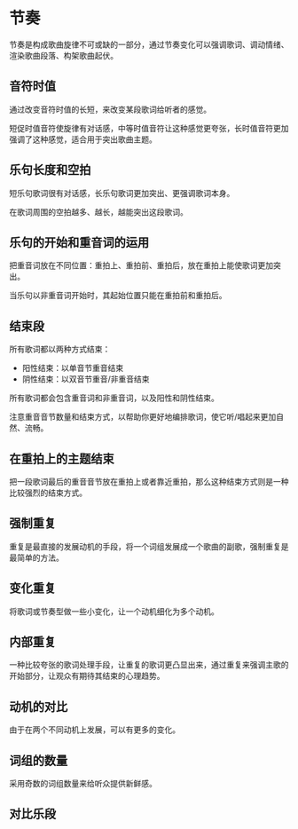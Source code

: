 
# 节奏

节奏是构成歌曲旋律不可或缺的一部分，通过节奏变化可以强调歌词、调动情绪、渲染歌曲段落、构架歌曲起伏。

## 音符时值

通过改变音符时值的长短，来改变某段歌词给听者的感觉。

短促时值音符使旋律有对话感，中等时值音符让这种感觉更夸张，长时值音符更加强调了这种感觉，适合用于突出歌曲主题。

## 乐句长度和空拍

短乐句歌词很有对话感，长乐句歌词更加突出、更强调歌词本身。

在歌词周围的空拍越多、越长，越能突出这段歌词。

## 乐句的开始和重音词的运用

把重音词放在不同位置：重拍上、重拍前、重拍后，放在重拍上能使歌词更加突出。

当乐句以非重音词开始时，其起始位置只能在重拍前和重拍后。

## 结束段

所有歌词都以两种方式结束：

- 阳性结束：以单音节重音结束
- 阴性结束：以双音节重音/非重音结束

所有歌词都会包含重音词和非重音词，以及阳性和阴性结束。

注意重音音节数量和结束方式，以帮助你更好地编排歌词，使它听/唱起来更加自然、流畅。

## 在重拍上的主题结束

把一段歌词最后的重音音节放在重拍上或者靠近重拍，那么这种结束方式则是一种比较强烈的结束方式。

## 强制重复

重复是最直接的发展动机的手段，将一个词组发展成一个歌曲的副歌，强制重复是最简单的方法。

## 变化重复

将歌词或节奏型做一些小变化，让一个动机细化为多个动机。

## 内部重复

一种比较夸张的歌词处理手段，让重复的歌词更凸显出来，通过重复来强调主歌的开始部分，让观众有期待其结束的心理趋势。

## 动机的对比

由于在两个不同动机上发展，可以有更多的变化。

## 词组的数量

采用奇数的词组数量来给听众提供新鲜感。

## 对比乐段

